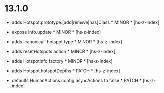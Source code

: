 13.1.0
======

- adds Hotspot.prototype.[add|remove|has]Class * MINOR * [hs-z-index]

- expose Info.update * MINOR * [hs-z-index]

- adds 'canonical' hotspot type * MINOR * [hs-z-index]

- adds resetHotspots action * MINOR * [hs-z-index]

- adds HotspotInfo factory * MINOR * [hs-z-index]

- adds Hotspot.hotspotDepths * PATCH * [hs-z-index]

- defaults HumanActions.config.asyncActions to false * PATCH * [hs-z-index]